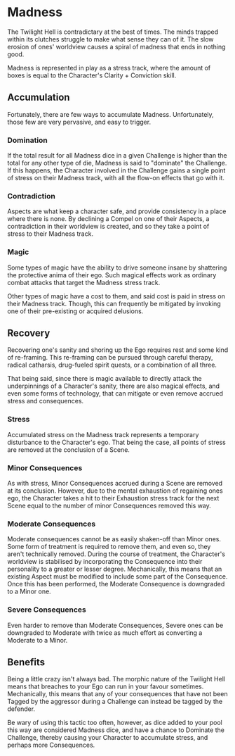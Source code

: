 # Madness

The Twilight Hell is contradictary at the best of times. The minds trapped within its clutches struggle to make what sense they can of it. The slow erosion of ones' worldview causes a spiral of madness that ends in nothing good.

Madness is represented in play as a stress track, where the amount of boxes is equal to the Character's Clarity + Conviction skill.

## Accumulation

Fortunately, there are few ways to accumulate Madness. Unfortunately, those few are very pervasive, and easy to trigger.

### Domination

If the total result for all Madness dice in a given Challenge is higher than the total for any other type of die, Madness is said to "dominate" the Challenge. If this happens, the Character involved in the Challenge gains a single point of stress on their Madness track, with all the flow-on effects that go with it.

### Contradiction

Aspects are what keep a character safe, and provide consistency in a place where there is none. By declining a Compel on one of their Aspects, a contradiction in their worldview is created, and so they take a point of stress to their Madness track.

### Magic

Some types of magic have the ability to drive someone insane by shattering the protective anima of their ego. Such magical effects work as ordinary combat attacks that target the Madness stress track.

Other types of magic have a cost to them, and said cost is paid in stress on their Madness track. Though, this can frequently be mitigated by invoking one of their pre-existing or acquired delusions.

## Recovery

Recovering one's sanity and shoring up the Ego requires rest and some kind of re-framing. This re-framing can be pursued through careful therapy, radical catharsis, drug-fueled spirit quests, or a combination of all three.

That being said, since there is magic available to directly attack the underpinnings of a Character's sanity, there are also magical effects, and even some forms of technology, that can mitigate or even remove accrued stress and consequences.

### Stress

Accumulated stress on the Madness track represents a temporary disturbance to the Character's ego. That being the case, all points of stress are removed at the conclusion of a Scene.

### Minor Consequences

As with stress, Minor Consequences accrued during a Scene are removed at its conclusion. However, due to the mental exhaustion of regaining ones ego, the Character takes a hit to their Exhaustion stress track for the next Scene equal to the number of minor Consequences removed this way.

### Moderate Consequences

Moderate consequences cannot be as easily shaken-off than Minor ones. Some form of treatment is required to remove them, and even so, they aren't technically removed. During the course of treatment, the Character's worldview is stabilised by incorporating the Consequence into their personality to a greater or lesser degree. Mechanically, this means that an existing Aspect must be modified to include some part of the Consequence. Once this has been performed, the Moderate Consequence is downgraded to a Minor one.

### Severe Consequences

Even harder to remove than Moderate Consequences, Severe ones can be downgraded to Moderate with twice as much effort as converting a Moderate to a Minor.

## Benefits

Being a little crazy isn't always bad. The morphic nature of the Twilight Hell means that breaches to your Ego can run in your favour sometimes. Mechanically, this means that any of your consequences that have not been Tagged by the aggressor during a Challenge can instead be tagged by the defender.

Be wary of using this tactic too often, however, as dice added to your pool this way are considered Madness dice, and have a chance to Dominate the Challenge, thereby causing your Character to accumulate stress, and perhaps more Consequences.


